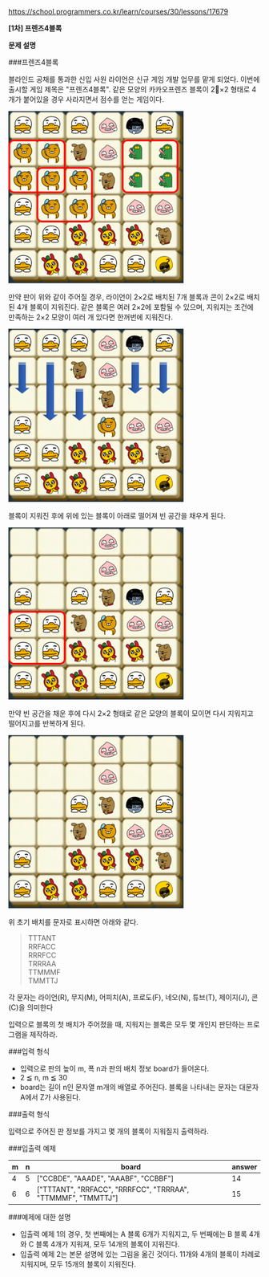 https://school.programmers.co.kr/learn/courses/30/lessons/17679

**[1차] 프렌즈4블록**

**문제 설명**

###프렌즈4블록

블라인드 공채를 통과한 신입 사원 라이언은 신규 게임 개발 업무를 맡게 되었다. 이번에 출시할 게임 제목은 "프렌즈4블록".
같은 모양의 카카오프렌즈 블록이 2×2 형태로 4개가 붙어있을 경우 사라지면서 점수를 얻는 게임이다.

![img.png](img.png)

만약 판이 위와 같이 주어질 경우, 라이언이 2×2로 배치된 7개 블록과 콘이 2×2로 배치된 4개 블록이 지워진다. 같은 블록은 여러 2×2에 포함될 수 있으며, 지워지는 조건에 만족하는 2×2 모양이 여러 개 있다면 한꺼번에 지워진다.

![img_1.png](img_1.png)

블록이 지워진 후에 위에 있는 블록이 아래로 떨어져 빈 공간을 채우게 된다.

![img_2.png](img_2.png)

만약 빈 공간을 채운 후에 다시 2×2 형태로 같은 모양의 블록이 모이면 다시 지워지고 떨어지고를 반복하게 된다.

![img_3.png](img_3.png)

위 초기 배치를 문자로 표시하면 아래와 같다.

>TTTANT<br>
RRFACC<br>
RRRFCC<br>
TRRRAA<br>
TTMMMF<br>
TMMTTJ<br>

각 문자는 라이언(R), 무지(M), 어피치(A), 프로도(F), 네오(N), 튜브(T), 제이지(J), 콘(C)을 의미한다

입력으로 블록의 첫 배치가 주어졌을 때, 지워지는 블록은 모두 몇 개인지 판단하는 프로그램을 제작하라.

###입력 형식

- 입력으로 판의 높이 m, 폭 n과 판의 배치 정보 board가 들어온다.
- 2 ≦ n, m ≦ 30
- board는 길이 n인 문자열 m개의 배열로 주어진다. 블록을 나타내는 문자는 대문자 A에서 Z가 사용된다.

###출력 형식

입력으로 주어진 판 정보를 가지고 몇 개의 블록이 지워질지 출력하라.

###입출력 예제

| m   | 	n  | 	board                                                        | 	answer |
|-----|-----|---------------------------------------------------------------|---------|
| 4   | 	5  | 	["CCBDE", "AAADE", "AAABF", "CCBBF"]                         | 	14     |
| 6   | 	6  | 	["TTTANT", "RRFACC", "RRRFCC", "TRRRAA", "TTMMMF", "TMMTTJ"] | 	15     |

###예제에 대한 설명

- 입출력 예제 1의 경우, 첫 번째에는 A 블록 6개가 지워지고, 두 번째에는 B 블록 4개와 C 블록 4개가 지워져, 모두 14개의 블록이 지워진다.
- 입출력 예제 2는 본문 설명에 있는 그림을 옮긴 것이다. 11개와 4개의 블록이 차례로 지워지며, 모두 15개의 블록이 지워진다.
